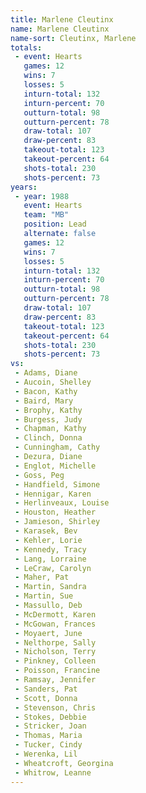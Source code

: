 ```yaml
---
title: Marlene Cleutinx
name: Marlene Cleutinx
name-sort: Cleutinx, Marlene
totals:
 - event: Hearts
   games: 12
   wins: 7
   losses: 5
   inturn-total: 132
   inturn-percent: 70
   outturn-total: 98
   outturn-percent: 78
   draw-total: 107
   draw-percent: 83
   takeout-total: 123
   takeout-percent: 64
   shots-total: 230
   shots-percent: 73
years:
 - year: 1988
   event: Hearts
   team: "MB"
   position: Lead
   alternate: false
   games: 12
   wins: 7
   losses: 5
   inturn-total: 132
   inturn-percent: 70
   outturn-total: 98
   outturn-percent: 78
   draw-total: 107
   draw-percent: 83
   takeout-total: 123
   takeout-percent: 64
   shots-total: 230
   shots-percent: 73
vs:
 - Adams, Diane
 - Aucoin, Shelley
 - Bacon, Kathy
 - Baird, Mary
 - Brophy, Kathy
 - Burgess, Judy
 - Chapman, Kathy
 - Clinch, Donna
 - Cunningham, Cathy
 - Dezura, Diane
 - Englot, Michelle
 - Goss, Peg
 - Handfield, Simone
 - Hennigar, Karen
 - Herlinveaux, Louise
 - Houston, Heather
 - Jamieson, Shirley
 - Karasek, Bev
 - Kehler, Lorie
 - Kennedy, Tracy
 - Lang, Lorraine
 - LeCraw, Carolyn
 - Maher, Pat
 - Martin, Sandra
 - Martin, Sue
 - Massullo, Deb
 - McDermott, Karen
 - McGowan, Frances
 - Moyaert, June
 - Nelthorpe, Sally
 - Nicholson, Terry
 - Pinkney, Colleen
 - Poisson, Francine
 - Ramsay, Jennifer
 - Sanders, Pat
 - Scott, Donna
 - Stevenson, Chris
 - Stokes, Debbie
 - Stricker, Joan
 - Thomas, Maria
 - Tucker, Cindy
 - Werenka, Lil
 - Wheatcroft, Georgina
 - Whitrow, Leanne
---
```

